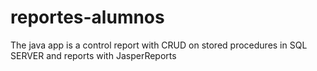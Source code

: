 # reportes-alumnos
The java app is a control report with CRUD on stored procedures in SQL SERVER and reports with JasperReports
